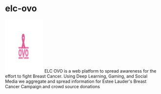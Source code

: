 # elc-ovo
<img src="static/img/ovo.png" height="175" width="125">
ELC OVO is a web platform to spread awareness for the effort to fight Breast Cancer. Using Deep Learning, Gaming, and Social Media we aggregate and spread information for Estee Lauder's Breast Cancer Campaign and crowd source donations
